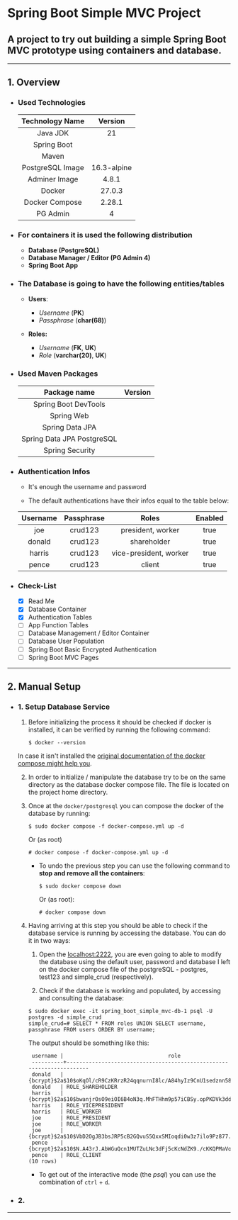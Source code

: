 # Spring Boot Simple MVC Project


## A project to try out building a simple Spring Boot MVC prototype using containers and database.

---

## 1. Overview

* ### Used Technologies

	| 		Technology Name			|  Version  |
	| :----------------------------:	| :-------: |
	| Java JDK        				|     21    |
	| Spring Boot     				|           |
	| Maven           				|           |
	| PostgreSQL Image				|16.3-alpine|
	| Adminer Image					|	4.8.1   |
	| Docker          				|   27.0.3  |
	| Docker Compose    				|   2.28.1  |
	| PG Admin        				|     4     |


* ### For containers it is used the following distribution

	* **Database (PostgreSQL)**
	* **Database Manager / Editor (PG Admin 4)**
	* **Spring Boot App**


* ### The Database is going to have the following entities/tables

	* **Users**: 
		* *Username* (**PK**)
		* *Passphrase* (**char(68)**)

	* **Roles:**
		* *Username* (**FK**, **UK**)
		* *Role* (**varchar(20)**, **UK**)
	

* ### Used Maven Packages

	| 		Package name			| Version |
	| :------------------------:	| :-----: |
	| Spring Boot DevTools		| |
	| Spring Web 				| |
	| Spring Data JPA 			| |
	| Spring Data JPA PostgreSQL	| |
	| Spring Security 			| |


* ### Authentication Infos
	
	* It's enough the username and password
	
	* The default authentications have their infos equal to the table below:

	|  Username	| Passphrase	| 		  Roles 			| Enabled |
	| :--------:	| :--------:	| :--------------------:	| :-----: |
	|    joe	   	|  crud123 	| president, worker 		|   true  |
	|   donald	|  crud123 	| shareholder			|   true  |
	|   harris	|  crud123 	| vice-president, worker	|   true  |
	|   pence	|  crud123 	| client					|   true  |
	

* ### Check-List
	- [x] Read Me
	- [x] Database Container
	- [x] Authentication Tables
	- [ ] App Function Tables
	- [ ] Database Management / Editor Container
	- [ ] Database User Population
	- [ ] Spring Boot Basic Encrypted Authentication
	- [ ] Spring Boot MVC Pages

---

## 2. Manual Setup

* ### 1. Setup Database Service

	1. Before initializing the process it should be checked if docker is installed, it can be verified by running the following command: <br>
		```
		$ docker --version
		```
	In case it isn't installed the [original documentation of the docker compose might help you](https://docs.docker.com/compose/install/).
		
	2. In order to initialize / manipulate the database try to be on the same directory as the database docker compose file. The file is located on the project home directory. 

	3. Once at the ``docker/postgresql`` you can compose the docker of the database by running:
		```
		$ sudo docker compose -f docker-compose.yml up -d
		```
		Or (as root)	
		```
		# docker compose -f docker-compose.yml up -d
		```
	
		* To undo the previous step you can use the following command to **stop and remove all the containers**:
			```
			$ sudo docker compose down
			```
			Or (as root):
			```
			# docker compose down
			```
			
	4. Having arriving at this step you should be able to check if the database service is running by accessing the database. You can do it in two ways:
		
		1. Open the <localhost:2222>, you are even going to able to modify the database using the default user, password and database I left on the docker compose file of the postgreSQL - postgres, test123 and simple_crud (respectively).
		
		2. Check if the database is working and populated, by accessing and consulting the database:
	
		```
		$ sudo docker exec -it spring_boot_simple_mvc-db-1 psql -U postgres -d simple_crud
		simple_crud=# SELECT * FROM roles UNION SELECT username, passphrase FROM users ORDER BY username;
		```
		
		The output should be something like this:
		
		```
		 username |                                 role                                 
		 ----------+----------------------------------------------------------------------
		 donald   | {bcrypt}$2a$10$oKqOl/cR9CzKRrzR24qqnurnI8lc/A84hyIz9CnU1sedznn58ZKrW
		 donald   | ROLE_SHAREHOLDER
		 harris   | {bcrypt}$2a$10$bwanjrOsO9eiOI6B4oN3q.MhFTHhm9p57iCBSy.opPKDVk3ddOyYe
		 harris   | ROLE_VICEPRESIDENT
		 harris   | ROLE_WORKER
		 joe      | ROLE_PRESIDENT
		 joe      | ROLE_WORKER
		 joe      | {bcrypt}$2a$10$VbD2OgJB3bsJRP5cB2GQvuS5QxxSMIoqdi0w3z7ilo9Pz877.Dxzq
		 pence    | {bcrypt}$2a$10$N.A43rJ.AbWGuQcn1MUTZuLNc3dFj5cKcNdZK9./cKKQPMaVo65aS
		 pence    | ROLE_CLIENT
		(10 rows)
		```
		
		* To get out of the interactive mode (the *psql*) you can use the combination of `ctrl` + `d`.

* ### 2.

---